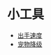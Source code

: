 # 小工具

- <a href="myspeed.html" target="blank">出手速度</a>
- <a href="mypet.html" target="blank">宠物降级</a>
